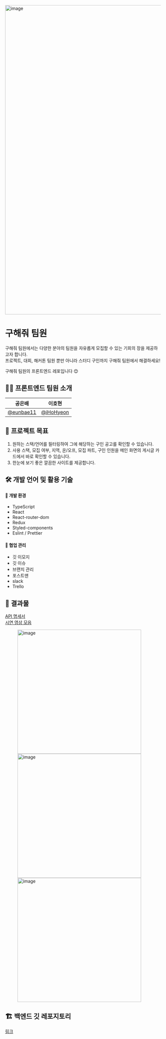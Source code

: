 <img width="997" alt="image" src="https://user-images.githubusercontent.com/67696767/171990124-4d1132a7-271e-428f-9687-a55c8ae68261.png">

# 구해줘 팀원  
구해줘 팀원에서는 다양한 분야의 팀원을 자유롭게 모집할 수 있는 기회의 장을 제공하고자 합니다.  
프로젝트, 대회, 해커톤 팀원 뿐만 아니라 스터디 구인까지 구해줘 팀원에서 해결하세요!  

구해줘 팀원의 프론트엔드 레포입니다 😊
## 👨‍💻 프론트엔드 팀원 소개  
|    공은배    |    이호현    |
|:---:|:---:|
|    [@eunbae11](https://github.com/eunbae11)    |    [@iHoHyeon](https://github.com/iHoHyeon)    |

## 📍 프로젝트 목표  
1. 원하는 스택/언어를 필터링하여 그에 해당하는 구인 공고를 확인할 수 있습니다.  
2. 사용 스택, 모집 여부, 지역, 온/오프, 모집 파트, 구인 인원을 메인 화면의 게시글 카드에서 바로 확인할 수 있습니다.  
3. 한눈에 보기 좋은 깔끔한 사이트를 제공합니다.  

## 🛠️ 개발 언어 및 활용 기술  
#### 🧊 개발 환경     
- TypeScript   
- React  
- React-router-dom  
- Redux  
- Styled-components  
- Eslint / Prettier  
#### 🧊 협업 관리   
- 깃 이모지  
- 깃 이슈  
- 브랜치 관리  
- 포스트맨  
- slack  
- Trello

## :eyes: 결과물  
[API 명세서](https://docs.google.com/spreadsheets/d/1Se4Mw5U-iBnIYvI8USGfCpZsjdbbU6ZVmfj4tjdsq1A/edit#gid=311837363)  
[시연 영상 모음](https://drive.google.com/drive/folders/1AIhcHvlE4235UomqI3CbHqN0i2U5GhPp)  

<figure class="third">
  <img width="400" alt="image" src="https://user-images.githubusercontent.com/67696767/171991775-1f6c7911-8aff-4f9e-a29e-d35d66dc2927.png">
  <img width="400" alt="image" src="https://user-images.githubusercontent.com/67696767/171991806-ccaba938-976f-442c-b303-3e450ef6974c.png">
  <img width="400" alt="image" src="https://user-images.githubusercontent.com/67696767/171991814-51ab4b35-0aec-4893-a21b-2f2711b66dbf.png">
</figure>  

## 🏗️ 백엔드 깃 레포지토리  
[링크](https://github.com/whereismyteam/backend_dev_whereismyteam)

